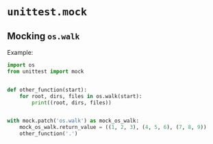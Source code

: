 # `unittest.mock`

## Mocking `os.walk`

Example:

```python
import os
from unittest import mock


def other_function(start):
	for root, dirs, files in os.walk(start):
		print((root, dirs, files))


with mock.patch('os.walk') as mock_os_walk:
	mock_os_walk.return_value = ((1, 2, 3), (4, 5, 6), (7, 8, 9))
	other_function('.')
```
